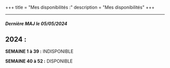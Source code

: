 +++
title = "Mes disponibilités :"
description = "Mes disponibilités"
+++
***
##### *Dernière MAJ le 05/05/2024*

## **2024 :**

**SEMAINE 1 à 39 :** INDISPONIBLE

**SEMAINE 40 à 52 :** DISPONIBLE